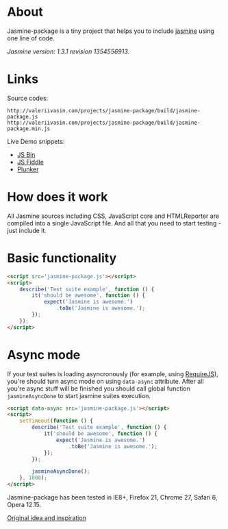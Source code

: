 About
=====
Jasmine-package is a tiny project that helps you to include [jasmine](http://pivotal.github.io/jasmine) using one line of code.

*Jasmine version: 1.3.1 revision 1354556913.*

Links
=====
Source codes:
```
http://valeriivasin.com/projects/jasmine-package/build/jasmine-package.js
http://valeriivasin.com/projects/jasmine-package/build/jasmine-package.min.js
```
Live Demo snippets:
* [JS Bin](http://jsbin.com/ipafox/1/edit)
* [JS Fiddle](http://jsfiddle.net/InviS/LZ2RE)
* [Plunker](http://plnkr.co/edit/aRoi9DNGOxopuq3X9LEk?p=preview)

How does it work
================
All Jasmine sources including CSS, JavaScript core and HTMLReporter are compiled into a single JavaScript file. And all that you need to start testing - just include it.

Basic functionality
===================

```html
<script src='jasmine-package.js'></script>
<script>
    describe('Test suite example', function () {
        it('should be awesome', function () {
            expect('Jasmine is awesome.')
                .toBe('Jasmine is awesome.');
        });
    });
</script>
```

Async mode
==========
If your test suites is loading asyncronously (for example, using [RequireJS](http://requirejs.org)), you're should turn async mode on using `data-async` attribute. After all you're async stuff will be finished you should call global function `jasmineAsyncDone` to start jasmine suites execution.

```html
<script data-async src='jasmine-package.js'></script>
<script>
    setTimeout(function () {
        describe('Test suite example', function () {
            it('should be awesome', function () {
                expect('Jasmine is awesome.')
                    .toBe('Jasmine is awesome.');
            });
        });

        jasmineAsyncDone();
    }, 1000);
</script>
```

Jasmine-package has been tested in IE8+, Firefox 21, Chrome 27, Safari 6, Opera 12.15.

[Original idea and inspiration](https://github.com/searls/jasmine-all)
